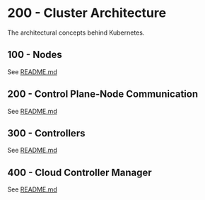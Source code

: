 # 200 - Cluster Architecture
The architectural concepts behind Kubernetes.

## 100 - Nodes
See [README.md](./100/README.md)

## 200 - Control Plane-Node Communication
See [README.md](./200/README.md)

## 300 - Controllers
See [README.md](./300/README.md)

## 400 - Cloud Controller Manager
See [README.md](./400/README.md)
